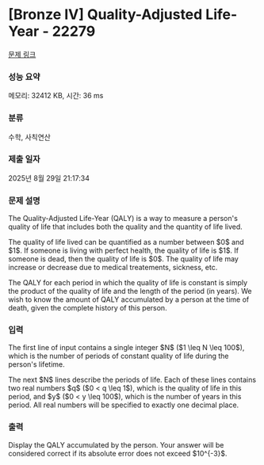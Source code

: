 # [Bronze IV] Quality-Adjusted Life-Year - 22279 

[문제 링크](https://www.acmicpc.net/problem/22279) 

### 성능 요약

메모리: 32412 KB, 시간: 36 ms

### 분류

수학, 사칙연산

### 제출 일자

2025년 8월 29일 21:17:34

### 문제 설명

<p>The Quality-Adjusted Life-Year (QALY) is a way to measure a person's quality of life that includes both the quality and the quantity of life lived.</p>

<p>The quality of life lived can be quantified as a number between $0$ and $1$.  If someone is living with perfect health, the quality of life is $1$.  If someone is dead, then the quality of life is $0$.  The quality of life may increase or decrease due to medical treatements, sickness, etc.</p>

<p>The QALY for each period in which the quality of life is constant is simply the product of the quality of life and the length of the period (in years).  We wish to know the amount of QALY accumulated by a person at the time of death, given the complete history of this person.</p>

### 입력 

 <p>The first line of input contains a single integer $N$ ($1 \leq N \leq 100$), which is the number of periods of constant quality of life during the person's lifetime.</p>

<p>The next $N$ lines describe the periods of life. Each of these lines contains two real numbers $q$ ($0 < q \leq 1$), which is the quality of life in this period, and $y$ ($0 < y \leq 100$), which is the number of years in this period. All real numbers will be specified to exactly one decimal place.</p>

### 출력 

 <p>Display the QALY accumulated by the person. Your answer will be considered correct if its absolute error does not exceed $10^{-3}$.</p>

